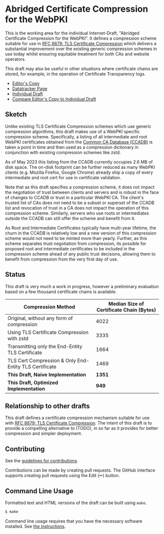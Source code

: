 # Abridged Certificate Compression for the WebPKI

This is the working area for the individual Internet-Draft, "Abridged Certificate Compression for the WebPKI".
It defines a compression scheme suitable for use in [RFC 8879: TLS Certificate Compression](https://www.rfc-editor.org/rfc/rfc8879.html) which delivers a substantial improvement over the existing generic compression schemes in use today whilst ensuring equitable treatment for both CAs and website operators.

This draft may also be useful in other situations where certificate chains are stored, for example, in the operation of Certificate Transparency logs.

* [Editor's Copy](https://dennisjackson.github.io/draft-jackson-tls-cert-abridge/#go.draft-jackson-tls-cert-abridge.html)
* [Datatracker Page](https://datatracker.ietf.org/doc/draft-jackson-tls-cert-abridge)
* [Individual Draft](https://datatracker.ietf.org/doc/html/draft-jackson-tls-cert-abridge)
* [Compare Editor's Copy to Individual Draft](https://dennisjackson.github.io/draft-jackson-tls-cert-abridge/#go.draft-jackson-tls-cert-abridge.diff)

## Sketch

Unlike existing TLS Certificate Compression schemes which use generic compression algorithms, this draft makes use of a WebPKI
specific compression scheme. Specifically, a listing of all intermediate and root WebPKI certificates obtained from the [Common CA Database (CCADB)](https://www.ccadb.org/) is taken a point in time and then used as a compression dictionary in conjunction with existing compression schemes like zstd.

As of May 2023 this listing from the CCADB currently occupies 2.6 MB of disk space. The on-disk footprint can be further reduced as many WebPKI clients (e.g. Mozilla Firefox, Google Chrome) already ship a copy of every intermediate and root cert for use in certificate validation.

Note that as this draft specifies a compression scheme, it does not impact the negotiation of trust between clients and servers and is robust in the face of changes to CCADB or trust in a particular WebPKI CA. The client's trusted list of CAs does not need to be a subset or superset of the CCADB list and revocation of trust in a CA does not impact the operation of this compression scheme. Similarly, servers who use roots or intermediates outside the CCADB can still offer the scheme and benefit from it.

As Root and Intermediate Certificates typically have multi-year lifetime, the churn in the CCADB is relatively low and a new version of this compression scheme would not need to be minted more than yearly. Further, as this scheme separates trust negotiation from compression, its possible for proposed root and intermediate certificates to be included in the compression scheme ahead of any public trust decisions, allowing them to benefit from compression from the very first day of use.

## Status

This draft is very much a work in progress, however a preliminary evaluation based on a few thousand certificate chains is available.

| Compression Method                                      | Median Size of Certificate Chain (Bytes)     |
|--------------------------------------------------------|----------|
| Original, without any form of compression               | 4022     |
| Using TLS Certificate Compression with zstd             | 3335     |
| Transmitting only the End-Entity TLS Certificate        | 1664     |
| TLS Cert Compression & Only End-Entity TLS Certificate  | 1469     |
| **This Draft, Naive Implementation**                    | **1351**     |
| **This Draft, Optimized Implementation**                | **949**      |

## Relationship to other drafts

This draft defines a certificate compression mechanism suitable for use with [RFC 8879: TLS Certificate Compression](https://www.rfc-editor.org/rfc/rfc8879.html).
The intent of this draft is to provide a compelling alternative to (TODO), in so far as it provides for better compression and simpler deployment.

## Contributing

See the
[guidelines for contributions](https://github.com/dennisjackson/draft-jackson-tls-cert-abridge/blob/main/CONTRIBUTING.md).

Contributions can be made by creating pull requests.
The GitHub interface supports creating pull requests using the Edit (✏) button.


## Command Line Usage

Formatted text and HTML versions of the draft can be built using `make`.

```sh
$ make
```

Command line usage requires that you have the necessary software installed.  See
[the instructions](https://github.com/martinthomson/i-d-template/blob/main/doc/SETUP.md).

